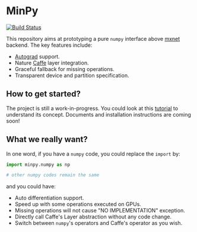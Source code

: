 # MinPy

[![Build Status](https://travis-ci.org/dmlc/minpy.svg?branch=master)](https://travis-ci.org/dmlc/minpy)

This repository aims at prototyping a pure `numpy` interface above [mxnet](https://github.com/dmlc/mxnet) backend. The key features include:

* [Autograd](https://github.com/HIPS/autograd) support.
* Nature [Caffe](https://github.com/BVLC/caffe) layer integration.
* Graceful fallback for missing operations.
* Transparent device and partition specification.

How to get started?
-------------------
The project is still a work-in-progress. You could look at this [tutorial](https://github.com/dmlc/minpy/blob/master/examples/demo/minpy_tutorial.ipynb) to understand its concept. Documents and installation instructions are coming soon!

What we really want?
-------------------
In one word, if you have a `numpy` code, you could replace the `import` by:
```python
import minpy.numpy as np

# other numpy codes remain the same
```

and you could have:
* Auto differentiation support.
* Speed up with some operations executed on GPUs.
* Missing operations will not cause "NO IMPLEMENTATION" exception.
* Directly call Caffe's Layer abstraction without any code change.
* Switch between `numpy`'s operators and Caffe's operator as you wish.
